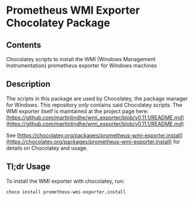 # Prometheus WMI Exporter Chocolatey Package

## Contents

Chocolatey scripts to install the WMI (Windows Management Instrumentation) prometheus exporter for Windows machines

## Description

The scripts in this package are used by Chocolatey, the package manager for Windows. This repository _only_ contains said
Chocolatey scripts. The WMI exporter itself is maintained at the project page here:
[https://github.com/martinlindhe/wmi_exporter/blob/v0.11.1/README.md](https://github.com/martinlindhe/wmi_exporter/blob/v0.11.1/README.md)

See [https://chocolatey.org/packages/prometheus-wmi-exporter.install](https://chocolatey.org/packages/prometheus-wmi-exporter.install) for details on Chocolatey and usage.

## Tl;dr Usage

To install the WMI exporter with chocolatey, run:

`choco install prometheus-wmi-exporter.install`
